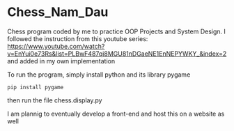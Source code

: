 # Chess_Nam_Dau

Chess program coded by me to practice OOP Projects and System Design. I followed the instruction from this youtube series: https://www.youtube.com/watch?v=EnYui0e73Rs&list=PLBwF487qi8MGU81nDGaeNE1EnNEPYWKY_&index=2
and added in my own implementation

To run the program, simply install python and its library pygame
```
pip install pygame
```

then run the file chess.display.py

I am plannig to eventually develop a front-end and host this on a website as well
